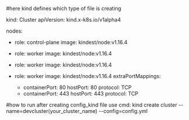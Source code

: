 #here kind defines which type of file is creating

kind: Cluster
apiVersion: kind.x-k8s.io/v1alpha4


nodes:
- role: control-plane
  image: kindest/node:v1.16.4

- role: worker
  image: kindest/node:v1.16.4

- role: worker
  image: kindest/node:v1.16.4

- role: worker
  image: kindest/node:v1.16.4
  extraPortMappings:
  - containerPort: 80
    hostPort: 80
    protocol: TCP
  - containerPort: 443
    hostPort: 443
    protocol: TCP


#how to run after creating config_kind file
use cmd: kind create cluster --name=devcluster(your_cluster_name) --config=config.yml
